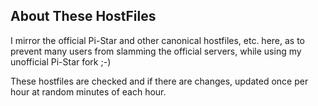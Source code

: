 ## About These HostFiles

I mirror the official Pi-Star and other canonical hostfiles, etc. here, as to
prevent many users from slamming the official servers, while using my
unofficial Pi-Star fork ;-)

These hostfiles are checked and if there are changes, updated once per hour at
random minutes of each hour.
